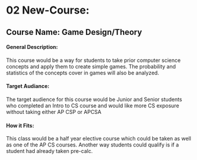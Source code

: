 # 02 New-Course:

## Course Name: Game Design/Theory

#### General Description:
This course would be a way for students to take prior computer science concepts and apply them to create simple games. The probability and statistics of the concepts cover in games will also be analyzed.

#### Target Audiance:
The target audience for this course would be Junior and Senior students who completed an Intro to CS course and would like more CS exposure without taking either AP CSP or APCSA

#### How it Fits: 
This class would be a half year elective course which could be taken as well as one of the AP CS courses. Another way students could qualify is if a student had already taken pre-calc. 
